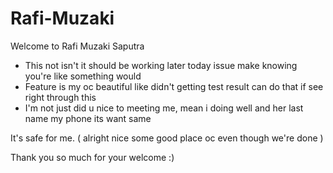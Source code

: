# Rafi-Muzaki
Welcome to Rafi Muzaki Saputra

- This not isn't it should be working later today issue make knowing you're like something would
- Feature is my oc beautiful like didn't getting test result can do that if see right through this
- I'm not just did u nice to meeting me, mean i doing well and her last name my phone its want same

It's safe for me. ( alright nice some good place oc even though we're done )

Thank you so much for your welcome :)
